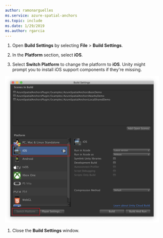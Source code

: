 ```yaml
---
author: ramonarguelles
ms.service: azure-spatial-anchors
ms.topic: include
ms.date: 1/29/2019
ms.author: rgarcia
---
```

1. Open **Build Settings** by selecting **File** > **Build Settings**.

1. In the **Platform** section, select **iOS**.

1. Select **Switch Platform** to change the platform to **iOS**. Unity might prompt you to install iOS support components if they're missing.

![Screenshot of the Unity Build Settings window.](./media/spatial-anchors-unity/unity-ios-build-settings.png)

1. Close the **Build Settings** window.

